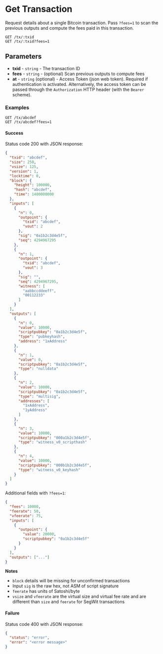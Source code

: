 # Get Transaction

Request details about a single Bitcoin transaction. Pass `?fees=1` to scan the previous outputs and compute the fees paid in this transaction.


```http request
GET /tx/:txid
GET /tx/:txid?fees=1
```

## Parameters
* **txid** - `string` - The transaction ID
* **fees** - `string` - (optional) Scan previous outputs to compute fees
* **at** - `string` (optional) - Access Token (json web token). Required if authentication is activated. Alternatively, the access token can be passed through the `Authorization` HTTP header (with the `Bearer` scheme).

### Examples

```http request
GET /tx/abcdef
GET /tx/abcdef?fees=1
```

#### Success
Status code 200 with JSON response:
```json
{
  "txid": "abcdef",
  "size": 250,
  "vsize": 125,
  "version": 1,
  "locktime": 0,
  "block": {
    "height": 100000,
    "hash": "abcdef",
    "time": 1400000000
  },
  "inputs": [
    {
      "n": 0,
      "outpoint": {
        "txid": "abcdef",
        "vout": 2
      },
      "sig": "0a1b2c3d4e5f",
      "seq": 4294967295
    },
    {
      "n": 1,
      "outpoint": {
        "txid": "abcdef",
        "vout": 3
      },
      "sig": "",
      "seq": 4294967295,
      "witness": [
        "aabbccddeeff",
        "00112233"
      ]
    }
  ],
  "outputs": [
    {
      "n": 0,
      "value": 10000,
      "scriptpubkey": "0a1b2c3d4e5f",
      "type": "pubkeyhash",
      "address": "1xAddress"
    },
    {
      "n": 1,
      "value": 0,
      "scriptpubkey": "0a1b2c3d4e5f",
      "type": "nulldata"
    },
    {
      "n": 2,
      "value": 10000,
      "scriptpubkey": "0a1b2c3d4e5f",
      "type": "multisig",
      "addresses": [
        "1xAddress",
        "1yAddress"
      ]
    },
    {
      "n": 3,
      "value": 10000,
      "scriptpubkey": "000a1b2c3d4e5f",
      "type": "witness_v0_scripthash"
    },
    {
      "n": 4,
      "value": 10000,
      "scriptpubkey": "000b1b2c3d4e5f",
      "type": "witness_v0_keyhash"
    }
  ]
}
```
Additional fields with `?fees=1`:
```json
{
  "fees": 10000,
  "feerate": 50,
  "vfeerate": 75,
  "inputs": [
    {
      "outpoint": {
        "value": 20000,
        "scriptpubkey": "0a1b2c3d4e5f"
      }
    }
  ],
  "outputs": ["..."]
}
```

**Notes**
* `block` details will be missing for unconfirmed transactions
* Input `sig` is the raw hex, not ASM of script signature
* `feerate` has units of Satoshi/byte
* `vsize` and `vfeerate` are the virtual size and virtual fee rate and are different than `size` and `feerate` for SegWit transactions

#### Failure
Status code 400 with JSON response:
```json
{
  "status": "error",
  "error": "<error message>"
}
```
